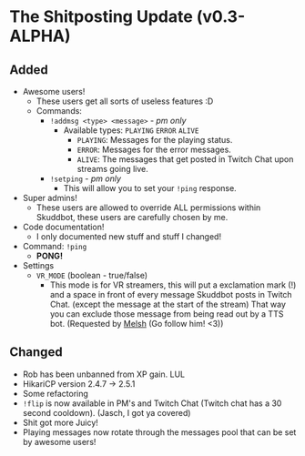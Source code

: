 # The Shitposting Update (v0.3-ALPHA)

## Added
* Awesome users!
  * These users get all sorts of useless features :D
  * Commands:
    * `!addmsg <type> <message>` - *pm only*
      * Available types: `PLAYING` `ERROR` `ALIVE`
        * `PLAYING`: Messages for the playing status.
        * `ERROR`: Messages for the error messages.
        * `ALIVE`: The messages that get posted in Twitch Chat upon streams going live.
    * `!setping` - *pm only*
      * This will allow you to set your `!ping` response.
* Super admins!
  * These users are allowed to override ALL permissions within Skuddbot, these users are carefully chosen by me.
* Code documentation!
  * I only documented new stuff and stuff I changed!
* Command: `!ping`
  * **PONG!**
* Settings
  * `VR_MODE` (boolean - true/false)
    * This mode is for VR streamers, this will put a exclamation mark (!) and a space in front of every message Skuddbot posts in Twitch Chat. (except the message at the start of the stream) That way you can exclude those message from being read out by a TTS bot. (Requested by [Melsh](https://www.twitch.tv/melsh87) (Go follow him! <3))
  
## Changed
* Rob has been unbanned from XP gain. LUL
* HikariCP version 2.4.7 -> 2.5.1
* Some refactoring
* `!flip` is now available in PM's and Twitch Chat (Twitch chat has a 30 second cooldown). (Jasch, I got ya covered)
* Shit got more Juicy!
* Playing messages now rotate through the messages pool that can be set by awesome users!
